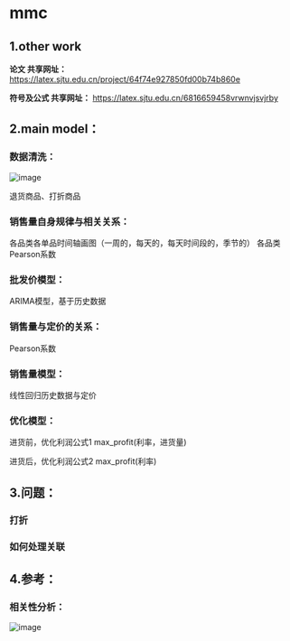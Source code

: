 # mmc
## 1.other work
**论文 共享网址：** https://latex.sjtu.edu.cn/project/64f74e927850fd00b74b860e

**符号及公式 共享网址：** https://latex.sjtu.edu.cn/6816659458vrwnvjsvjrby
## 2.main model：
### 数据清洗：
![image](https://github.com/whoiscjq/mmc/assets/108521058/31248fd4-6c6e-46b3-8ccb-11f4540f424d)

退货商品、打折商品

### 销售量自身规律与相关关系：
各品类各单品时间轴画图（一周的，每天的，每天时间段的，季节的）
各品类Pearson系数


### 批发价模型：
ARIMA模型，基于历史数据

### 销售量与定价的关系：
Pearson系数

### 销售量模型：
线性回归历史数据与定价

### 优化模型：
进货前，优化利润公式1 max_profit(利率，进货量)

进货后，优化利润公式2 max_profit(利率)

## 3.问题：
### 打折

### 如何处理关联

## 4.参考：
### 相关性分析：
![image](https://github.com/whoiscjq/mmc/assets/108521058/7e366423-a23e-408a-a26a-92fec361ea48)
